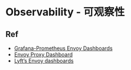 # Observability - 可观察性



## Ref
 - [Grafana-Prometheus Envoy Dashboards](https://github.com/transferwise/prometheus-envoy-dashboards)
 - [Envoy Proxy Dashboard](https://grafana.com/grafana/dashboards/6693-envoy/?tab=revisions)
 - [Lyft’s Envoy dashboards](https://blog.envoyproxy.io/lyfts-envoy-dashboards-5c91738816b1)